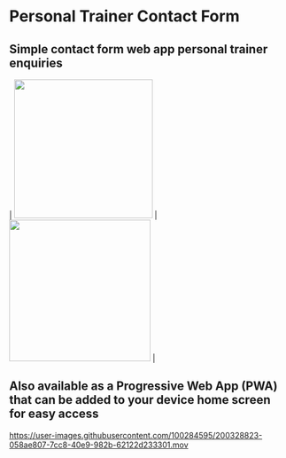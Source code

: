 # Personal Trainer Contact Form

## Simple contact form web app personal trainer enquiries

| <img src=/Users/richellexavier/Desktop/React/Apps/PTContactForm/pt-contact-form/screenshot1.png width=250> | <img src=/Users/richellexavier/Desktop/React/Apps/PTContactForm/pt-contact-form/recording.mov width=255> |

## Also available as a Progressive Web App (PWA) that can be added to your device home screen for easy access

https://user-images.githubusercontent.com/100284595/200328823-058ae807-7cc8-40e9-982b-62122d233301.mov
